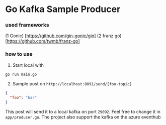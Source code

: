 # Go Kafka Sample Producer

### used frameworks
(1 Gonic) [https://github.com/gin-gonic/gin]
(2 franz go) [https://github.com/twmb/franz-go]

### how to use

1. Start local with

```
go run main.go
```

2. Sample post on `http://localhost:8091/send/[foo-topic]`

```json
{
  "foo": "bar"
}
```

This post will send it to a local kafka on port `29092`.
Feel free to change it in `app/producer.go`. The project also support the kafka on the azure eventhub
